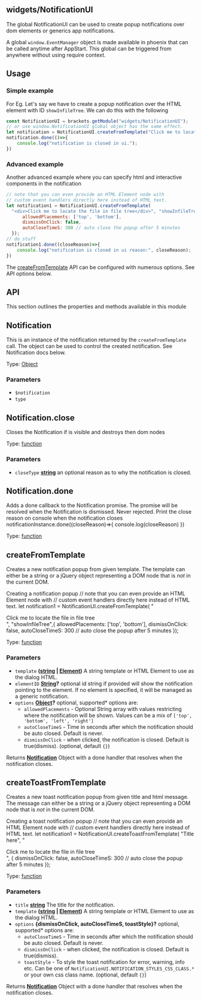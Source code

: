 <!-- Generated by documentation.js. Update this documentation by updating the source code. -->

## widgets/NotificationUI

The global NotificationUI can be used to create popup notifications over dom elements or generics app notifications.

A global `window.EventManager` object is made available in phoenix that can be called anytime after AppStart.
This global can be triggered from anywhere without using require context.

## Usage

### Simple example

For Eg. Let's say we have to create a popup notification over the HTML element with ID `showInfileTree`.
We can do this with the following

```js
const NotificationUI = brackets.getModule("widgets/NotificationUI");
// or use window.NotificationUI global object has the same effect.
let notification = NotificationUI.createFromTemplate("Click me to locate the file in file tree", "showInfileTree",{});
notification.done(()=>{
    console.log("notification is closed in ui.");
})
```

### Advanced example

Another advanced example where you can specify html and interactive components in the notification

```js
// note that you can even provide an HTML Element node with
// custom event handlers directly here instead of HTML text.
let notification1 = NotificationUI.createFromTemplate(
  "<div>Click me to locate the file in file tree</div>", "showInfileTree",{
      allowedPlacements: ['top', 'bottom'],
      dismissOnClick: false,
      autoCloseTimeS: 300 // auto close the popup after 5 minutes
  });
// do stuff
notification1.done((closeReason)=>{
    console.log("notification is closed in ui reason:", closeReason);
})
```

The [createFromTemplate][1] API can be configured with numerous options. See API options below.

## API

This section outlines the properties and methods available in this module

## Notification

This is an instance of the notification returned by the `createFromTemplate` call. The object can be used to
control the created notification. See Notification docs below.

Type: [Object][2]

### Parameters

*   `$notification`  
*   `type`  

## Notification.close

Closes the Notification if is visible and destroys then dom nodes

Type: [function][3]

### Parameters

*   `closeType` **[string][4]** an optional reason as to why the notification is closed.

## Notification.done

Adds a done callback to the Notification promise. The promise will be resolved
when the Notification is dismissed. Never rejected.
Print the close reason on console when the notification closes
notificationInstance.done((closeReason)=>{
console.log(closeReason)
})

Type: [function][3]

## createFromTemplate

Creates a new notification popup from given template.
The template can either be a string or a jQuery object representing a DOM node that is *not* in the current DOM.

Creating a notification popup
// note that you can even provide an HTML Element node with
// custom event handlers directly here instead of HTML text.
let notification1 = NotificationUI.createFromTemplate(
"<div>Click me to locate the file in file tree</div>", "showInfileTree",{
allowedPlacements: \['top', 'bottom'],
dismissOnClick: false,
autoCloseTimeS: 300 // auto close the popup after 5 minutes
});

Type: [function][3]

### Parameters

*   `template` **([string][4] | [Element][5])** A string template or HTML Element to use as the dialog HTML.
*   `elementID` **[String][4]?** optional id string if provided will show the notification pointing to the element.
    If no element is specified, it will be managed as a generic notification.
*   `options` **[Object][2]?** optional, supported*   options are:
    *   `allowedPlacements` - Optional String array with values restricting where the notification will be shown.
        Values can be a mix of `['top', 'bottom', 'left', 'right']`
    *   `autoCloseTimeS` - Time in seconds after which the notification should be auto closed. Default is never.
    *   `dismissOnClick` - when clicked, the notification is closed. Default is true(dismiss). (optional, default `{}`)

Returns **[Notification][6]** Object with a done handler that resolves when the notification closes.

## createToastFromTemplate

Creates a new toast notification popup from given title and html message.
The message can either be a string or a jQuery object representing a DOM node that is *not* in the current DOM.

Creating a toast notification popup
// note that you can even provide an HTML Element node with
// custom event handlers directly here instead of HTML text.
let notification1 = NotificationUI.createToastFromTemplate( "Title here",
"<div>Click me to locate the file in file tree</div>", {
dismissOnClick: false,
autoCloseTimeS: 300 // auto close the popup after 5 minutes
});

Type: [function][3]

### Parameters

*   `title` **[string][4]** The title for the notification.
*   `template` **([string][4] | [Element][5])** A string template or HTML Element to use as the dialog HTML.
*   `options` **{dismissOnClick, autoCloseTimeS, toastStyle}?** optional, supported*   options are:
    *   `autoCloseTimeS` - Time in seconds after which the notification should be auto closed. Default is never.
    *   `dismissOnClick` - when clicked, the notification is closed. Default is true(dismiss).
    *   `toastStyle` - To style the toast notification for error, warning, info etc. Can be
        one of `NotificationUI.NOTIFICATION_STYLES_CSS_CLASS.*` or your own css class name. (optional, default `{}`)

Returns **[Notification][6]** Object with a done handler that resolves when the notification closes.

[1]: <>

[2]: https://developer.mozilla.org/docs/Web/JavaScript/Reference/Global_Objects/Object

[3]: https://developer.mozilla.org/docs/Web/JavaScript/Reference/Statements/function

[4]: https://developer.mozilla.org/docs/Web/JavaScript/Reference/Global_Objects/String

[5]: https://developer.mozilla.org/docs/Web/API/Element

[6]: #notification
